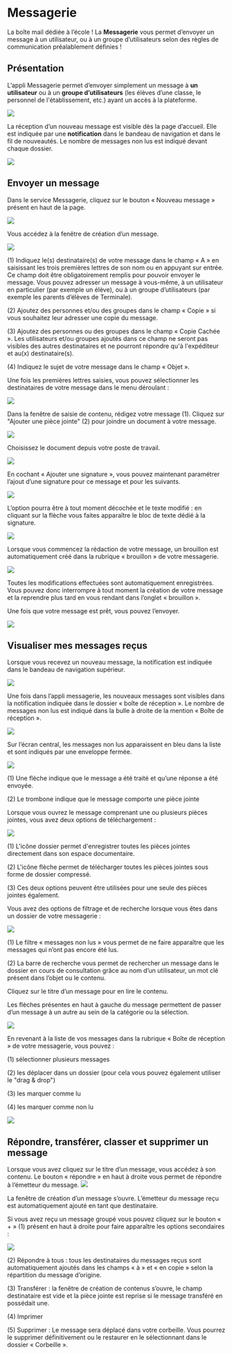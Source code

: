 # Messagerie

La boîte mail dédiée à l’école ! La **Messagerie** vous permet d’envoyer un message à un utilisateur, ou à un groupe d’utilisateurs selon des règles de communication préalablement définies !

## Présentation

L’appli Messagerie permet d’envoyer simplement un message à **un utilisateur** ou à un **groupe d’utilisateurs** \(les élèves d’une classe, le personnel de l'établissement, etc.\) ayant un accès à la plateforme.

![](.gitbook/assets/messagerie-v2-2-1.png)

La réception d’un nouveau message est visible dès la page d’accueil. Elle est indiquée par une **notification** dans le bandeau de navigation et dans le fil de nouveautés. Le nombre de messages non lus est indiqué devant chaque dossier.

![](.gitbook/assets/2018-08-23_18h08_39-2.png)

## Envoyer un message

Dans le service Messagerie, cliquez sur le bouton « Nouveau message » présent en haut de la page.

![](.gitbook/assets/messagerie-v2-18-1%20%281%29.png)

Vous accédez à la fenêtre de création d’un message.

![](.gitbook/assets/2019-03-08_16h55_23.png)

\(1\) Indiquez le\(s\) destinataire\(s\) de votre message dans le champ « A » en saisissant les trois premières lettres de son nom ou en appuyant sur entrée. Ce champ doit être obligatoirement remplis pour pouvoir envoyer le message. Vous pouvez adresser un message à vous-même, à un utilisateur en particulier \(par exemple un élève\), ou à un groupe d’utilisateurs \(par exemple les parents d’élèves de Terminale\).

\(2\) Ajoutez des personnes et/ou des groupes dans le champ « Copie » si vous souhaitez leur adresser une copie du message.

\(3\) Ajoutez des personnes ou des groupes dans le champ « Copie Cachée ». Les utilisateurs et/ou groupes ajoutés dans ce champ ne seront pas visibles des autres destinataires et ne pourront répondre qu'à l'expéditeur et au\(x\) destinataire\(s\).

\(4\) Indiquez le sujet de votre message dans le champ « Objet ».

Une fois les premières lettres saisies, vous pouvez sélectionner les destinataires de votre message dans le menu déroulant :

![](.gitbook/assets/2019-03-08_17h10_12%20%281%29.png)

Dans la fenêtre de saisie de contenu, rédigez votre message \(1\). Cliquez sur "Ajouter une pièce jointe" \(2\) pour joindre un document à votre message.

![](.gitbook/assets/2019-03-08_17h05_20.png)

Choisissez le document depuis votre poste de travail.

![](.gitbook/assets/messagerie-v2-19-2%20%281%29.png)

En cochant « Ajouter une signature », vous pouvez maintenant paramétrer l’ajout d’une signature pour ce message et pour les suivants.

![](.gitbook/assets/2019-03-08_17h06_48.png)

L’option pourra être à tout moment décochée et le texte modifié : en cliquant sur la flèche vous faites apparaître le bloc de texte dédié à la signature.

![](.gitbook/assets/messagerie-v2-8-2.png)

Lorsque vous commencez la rédaction de votre message, un brouillon est automatiquement créé dans la rubrique « brouillon » de votre messagerie.

![](.gitbook/assets/messagerie-v2-9-2.png)

Toutes les modifications effectuées sont automatiquement enregistrées. Vous pouvez donc interrompre à tout moment la création de votre message et la reprendre plus tard en vous rendant dans l’onglet « brouillon ».

Une fois que votre message est prêt, vous pouvez l’envoyer.

![](.gitbook/assets/messagerie-envoi%20%281%29.PNG)

## Visualiser mes messages reçus

Lorsque vous recevez un nouveau message, la notification est indiquée dans le bandeau de navigation supérieur.

![](.gitbook/assets/messagerie-v2-11-2%20%281%29.png)

Une fois dans l’appli messagerie, les nouveaux messages sont visibles dans la notification indiquée dans le dossier « boîte de réception ». Le nombre de messages non lus est indiqué dans la bulle à droite de la mention « Boîte de réception ».

![](.gitbook/assets/messagerie-v2-2-3.png)

Sur l’écran central, les messages non lus apparaissent en bleu dans la liste et sont indiqués par une enveloppe fermée.

![](.gitbook/assets/messagerie-v2-12-2.png)

\(1\) Une flèche indique que le message a été traité et qu’une réponse a été envoyée.

\(2\) Le trombone indique que le message comporte une pièce jointe

Lorsque vous ouvrez le message comprenant une ou plusieurs pièces jointes, vous avez deux options de téléchargement :

![](.gitbook/assets/2019-03-08_17h30_25%20%281%29.png)

\(1\) L'icône dossier permet d'enregistrer toutes les pièces jointes directement dans son espace documentaire.

\(2\) L'icône flèche permet de télécharger toutes les pièces jointes sous forme de dossier compressé.

\(3\) Ces deux options peuvent être utilisées pour une seule des pièces jointes également.

Vous avez des options de filtrage et de recherche lorsque vous êtes dans un dossier de votre messagerie :

![](.gitbook/assets/messagerie-v2-13%20%282%29.png)

\(1\) Le filtre « messages non lus » vous permet de ne faire apparaître que les messages qui n’ont pas encore été lus.

\(2\) La barre de recherche vous permet de rechercher un message dans le dossier en cours de consultation grâce au nom d’un utilisateur, un mot clé présent dans l’objet ou le contenu.

Cliquez sur le titre d’un message pour en lire le contenu.

Les flèches présentes en haut à gauche du message permettent de passer d’un message à un autre au sein de la catégorie ou la sélection.

![](.gitbook/assets/messagerie-v2-14v2-1.png)

En revenant à la liste de vos messages dans la rubrique « Boîte de réception » de votre messagerie, vous pouvez :

\(1\) sélectionner plusieurs messages

\(2\) les déplacer dans un dossier \(pour cela vous pouvez également utiliser le "drag & drop"\)

\(3\) les marquer comme lu

\(4\) les marquer comme non lu

![](.gitbook/assets/messagerie-v2-15-2%20%281%29.png)

## Répondre, transférer, classer et supprimer un message

Lorsque vous avez cliquez sur le titre d’un message, vous accédez à son contenu. Le bouton « répondre » en haut à droite vous permet de répondre à l’émetteur du message. ![](.gitbook/assets/messagerie-v2-16-1.png)

La fenêtre de création d’un message s’ouvre. L’émetteur du message reçu est automatiquement ajouté en tant que destinataire.

Si vous avez reçu un message groupé vous pouvez cliquez sur le bouton « + » \(1\) présent en haut à droite pour faire apparaître les options secondaires :

![](.gitbook/assets/messagerie-v2-17-1%20%281%29.png)

\(2\) Répondre à tous : tous les destinataires du messages reçus sont automatiquement ajoutés dans les champs « à » et « en copie » selon la répartition du message d’origine.

\(3\) Transférer : la fenêtre de création de contenus s’ouvre, le champ destinataire est vide et la pièce jointe est reprise si le message transféré en possédait une.

\(4\) Imprimer

\(5\) Supprimer : Le message sera déplacé dans votre corbeille. Vous pourrez le supprimer définitivement ou le restaurer en le sélectionnant dans le dossier « Corbeille ».

